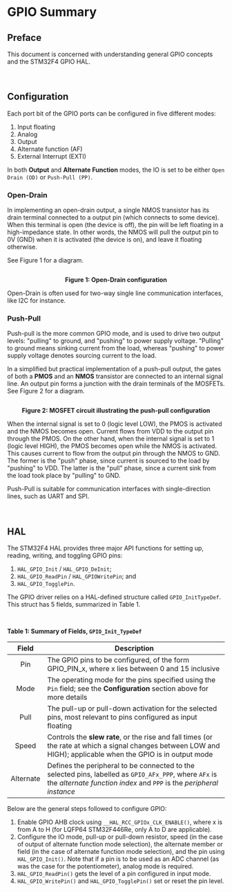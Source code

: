 # GPIO Summary

## Preface 

This document is concerned with understanding general GPIO concepts and the STM32F4 GPIO HAL.

<br />

## Configuration

Each port bit of the GPIO ports can be configured in five different modes:

1. Input floating
2. Analog
3. Output
4. Alternate function (AF)
5. External Interrupt (EXTI)

In both __Output__ and __Alternate Function__ modes, the IO is set to be either `Open Drain (OD)` or `Push-Pull (PP)`. 

### Open-Drain

In implementing an open-drain output, a single NMOS transistor has its drain terminal connected to a output pin (which connects to some device). When this terminal is open (the device is off), the pin will be left floating in a high-impedance state. In other words, the NMOS will pull the output pin to 0V (GND) when it is activated (the device is on), and leave it floating otherwise.

See Figure 1 for a diagram.

<p align="center">
    <img src="">
</p>

<p align="center"><b>Figure 1: Open-Drain configuration</b></p>

Open-Drain is often used for two-way single line communication interfaces, like I2C for instance.

### Push-Pull

Push-pull is the more common GPIO mode, and is used to drive two output levels: "pulling" to ground, and "pushing" to power supply voltage. "Pulling" to ground means sinking current from the load, whereas "pushing" to power supply voltage denotes sourcing current to the load. 

In a simplified but practical implementation of a push-pull output, the gates of both a __PMOS__ and an __NMOS__ transistor are connected to an internal signal line. An output pin forms a junction with the drain terminals of the MOSFETs. See Figure 2 for a diagram.

<p align="center">
    <img src="">
</p>

<p align="center"><b>Figure 2: MOSFET circuit illustrating the push-pull configuration</b></p>

When the internal signal is set to 0 (logic level LOW), the PMOS is activated and the NMOS becomes open. Current flows from VDD to the output pin through the PMOS. On the other hand, when the internal signal is set to 1 (logic level HIGH), the PMOS becomes open while the NMOS is activated. This causes current to flow from the output pin through the NMOS to GND. The former is the "push" phase, since current is sourced to the load by "pushing" to VDD. The latter is the "pull" phase, since a current sink from the load took place by "pulling" to GND.

Push-Pull is suitable for communication interfaces with single-direction lines, such as UART and SPI.

<br />

## HAL

The STM32F4 HAL provides three major API functions for setting up, reading, writing, and toggling GPIO pins:

1. `HAL_GPIO_Init` / `HAL_GPIO_DeInit`;
2. `HAL_GPIO_ReadPin` / `HAL_GPIOWritePin`; and
3. `HAL_GPIO_TogglePin`.

The GPIO driver relies on a HAL-defined structure called `GPIO_InitTypeDef`. This struct has 5 fields, summarized in Table 1.

<br />

__Table 1: Summary of Fields, `GPIO_Init_TypeDef`__

| Field | Description |
|:-----:|-------------|
| Pin   | The GPIO pins to be configured, of the form GPIO_PIN_x, where x lies between 0 and 15 inclusive |
| Mode  | The operating mode for the pins specified using the `Pin` field; see the __Configuration__ section above for more details |
| Pull  | The pull-up or pull-down activation for the selected pins, most relevant to pins configured as input floating |
| Speed | Controls the __slew rate__, or the rise and fall times (or the rate at which a signal changes between LOW and HIGH); applicable when the GPIO is in output mode |
| Alternate | Defines the peripheral to be connected to the selected pins, labelled as `GPIO_AFx_PPP`, where `AFx` is the _alternate function index_ and `PPP` is the _peripheral instance_ |

Below are the general steps followed to configure GPIO:
1. Enable GPIO AHB clock using `__HAL_RCC_GPIOx_CLK_ENABLE()`, where x is from A to H (for LQFP64 STM32F446Re, only A to D are applicable). 
2. Configure the IO mode, pull-up or pull-down resistor, speed (in the case of output of alternate function mode selection), the alternate member or field (in the case of alternate function mode selection), and the pin using `HAL_GPIO_Init()`. Note that if a pin is to be used as an ADC channel (as was the case for the potentiometer), analog mode is required.
3. `HAL_GPIO_ReadPin()` gets the level of a pin configured in input mode.
4. `HAL_GPIO_WritePin()` and `HAL_GPIO_TogglePin()` set or reset the pin level.
